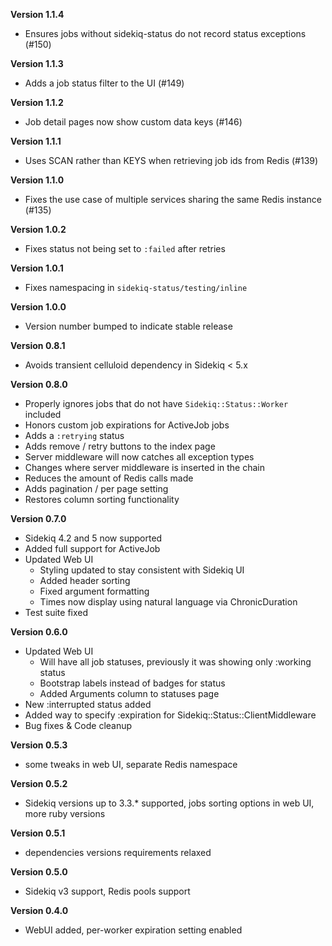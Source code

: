 **Version 1.1.4**
* Ensures jobs without sidekiq-status do not record status exceptions (#150)

**Version 1.1.3**
* Adds a job status filter to the UI (#149)

**Version 1.1.2**
* Job detail pages now show custom data keys (#146)

**Version 1.1.1**
* Uses SCAN rather than KEYS when retrieving job ids from Redis (#139)

**Version 1.1.0**
+ Fixes the use case of multiple services sharing the same Redis instance (#135)

**Version 1.0.2**
+ Fixes status not being set to `:failed` after retries

**Version 1.0.1**
+ Fixes namespacing in `sidekiq-status/testing/inline`

**Version 1.0.0**
+ Version number bumped to indicate stable release

**Version 0.8.1**
+ Avoids transient celluloid dependency in Sidekiq < 5.x

**Version 0.8.0**
+ Properly ignores jobs that do not have `Sidekiq::Status::Worker` included
+ Honors custom job expirations for ActiveJob jobs
+ Adds a `:retrying` status
+ Adds remove / retry buttons to the index page
+ Server middleware will now catches all exception types
+ Changes where server middleware is inserted in the chain
+ Reduces the amount of Redis calls made
+ Adds pagination / per page setting
+ Restores column sorting functionality

**Version 0.7.0**
+ Sidekiq 4.2 and 5 now supported
+ Added full support for ActiveJob
+ Updated Web UI
  + Styling updated to stay consistent with Sidekiq UI
  + Added header sorting
  + Fixed argument formatting
  + Times now display using natural language via ChronicDuration
+ Test suite fixed

**Version 0.6.0**
+ Updated Web UI
  + Will have all job statuses, previously it was showing only :working status
  + Bootstrap labels instead of badges for status
  + Added Arguments column to statuses page
+ New :interrupted status added
+ Added way to specify :expiration for Sidekiq::Status::ClientMiddleware
+ Bug fixes & Code cleanup

**Version 0.5.3**
+ some tweaks in web UI, separate Redis namespace

**Version 0.5.2**
+ Sidekiq versions up to 3.3.* supported, jobs sorting options in web UI, more ruby versions

**Version 0.5.1**
+ dependencies versions requirements relaxed

**Version 0.5.0**
+ Sidekiq v3 support, Redis pools support

**Version 0.4.0**
+ WebUI added, per-worker expiration setting enabled
